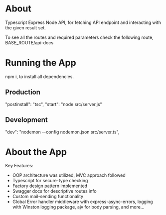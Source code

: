 # About
Typescript Express Node API, for fetching API endpoint and interacting with the given result set.

To see all the routes and required parameters check the following route, BASE_ROUTE/api-docs

# Running the App
npm i, to install all dependencies.

## Production
"postinstall": "tsc",
 "start": "node src/server.js"
 
 ## Development
 "dev": "nodemon --config nodemon.json src/server.ts",
 
# About the App
Key Features:
- OOP architecture was utilized, MVC approach followed
- Typescript for secure-type checking
- Factory design pattern implemented
- Swagger docs for descriptive routes info
- Custom mail-sending functionality
- Global Error handler middleware with express-async-errors, logging with Winston logging package, ajv for body parsing, and more...
